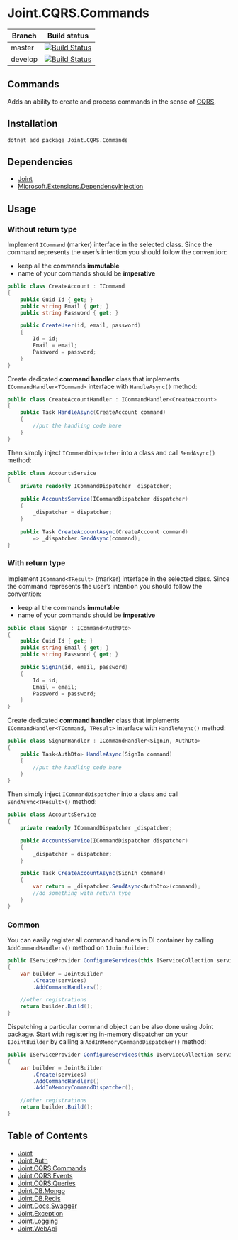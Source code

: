 # Joint.CQRS.Commands

| Branch  | Build status                                                                                                                             |
| ------- | ---------------------------------------------------------------------------------------------------------------------------------------- |
| master  | [![Build Status](https://travis-ci.org/flapek/Joint.CQRS.Commands.svg?branch=master)](https://travis-ci.org/flapek/Joint.CQRS.Commands)  |
| develop | [![Build Status](https://travis-ci.org/flapek/Joint.CQRS.Commands.svg?branch=develop)](https://travis-ci.org/flapek/Joint.CQRS.Commands) |

## Commands

Adds an ability to create and process commands in the sense of [CQRS](https://martinfowler.com/bliki/CQRS.html).

## Installation

```
dotnet add package Joint.CQRS.Commands
```

## Dependencies

- [Joint](https://www.nuget.org/packages/Joint/)
- [Microsoft.Extensions.DependencyInjection](https://www.nuget.org/packages/Microsoft.Extensions.DependencyInjection/)

## Usage

### Without return type

Implement `ICommand` (marker) interface in the selected class. Since the command represents the user’s intention you should follow the convention:

- keep all the commands **immutable**
- name of your commands should be **imperative**

```c#
public class CreateAccount : ICommand
{
    public Guid Id { get; }
    public string Email { get; }
    public string Password { get; }

    public CreateUser(id, email, password)
    {
        Id = id;
        Email = email;
        Password = password;
    }
}
```

Create dedicated **command handler** class that implements `ICommandHandler<TCommand>` interface with `HandleAsync()` method:

```c#
public class CreateAccountHandler : ICommandHandler<CreateAccount>
{
    public Task HandleAsync(CreateAccount command)
    {
        //put the handling code here
    }
}
```

Then simply inject `ICommandDispatcher` into a class and call `SendAsync()` method:

```c#
public class AccountsService
{
    private readonly ICommandDispatcher _dispatcher;

    public AccountsService(ICommandDispatcher dispatcher)
    {
        _dispatcher = dispatcher;
    }

    public Task CreateAccountAsync(CreateAccount command)
        => _dispatcher.SendAsync(command);
}
```

### With return type

Implement `ICommand<TResult>` (marker) interface in the selected class. Since the command represents the user’s intention you should follow the convention:

- keep all the commands **immutable**
- name of your commands should be **imperative**

```c#
public class SignIn : ICommand<AuthDto>
{
    public Guid Id { get; }
    public string Email { get; }
    public string Password { get; }

    public SignIn(id, email, password)
    {
        Id = id;
        Email = email;
        Password = password;
    }
}
```

Create dedicated **command handler** class that implements `ICommandHandler<TCommand, TResult>` interface with `HandleAsync()` method:

```c#
public class SignInHandler : ICommandHandler<SignIn, AuthDto>
{
    public Task<AuthDto> HandleAsync(SignIn command)
    {
        //put the handling code here
    }
}
```

Then simply inject `ICommandDispatcher` into a class and call `SendAsync<TResult>()` method:

```c#
public class AccountsService
{
    private readonly ICommandDispatcher _dispatcher;

    public AccountsService(ICommandDispatcher dispatcher)
    {
        _dispatcher = dispatcher;
    }

    public Task CreateAccountAsync(SignIn command)
    {
        var return = _dispatcher.SendAsync<AuthDto>(command);
        //do something with return type
    }
}
```

### Common

You can easily register all command handlers in DI container by calling `AddCommandHandlers()` method on `IJointBuilder`:

```c#
public IServiceProvider ConfigureServices(this IServiceCollection services)
{
    var builder = JointBuilder
        .Create(services)
        .AddCommandHandlers();

    //other registrations
    return builder.Build();
}
```

Dispatching a particular command object can be also done using Joint package. Start with registering in-memory dispatcher on your `IJointBuilder` by calling a `AddInMemoryCommandDispatcher()` method:

```c#
public IServiceProvider ConfigureServices(this IServiceCollection services)
{
    var builder = JointBuilder
        .Create(services)
        .AddCommandHandlers()
        .AddInMemoryCommandDispatcher();

    //other registrations
    return builder.Build();
}
```

## Table of Contents

- [Joint](https://github.com/flapek/Joint)
- [Joint.Auth](https://github.com/flapek/Joint.Auth)
- [Joint.CQRS.Commands](https://github.com/flapek/Joint.CQRS.Commands)
- [Joint.CQRS.Events](https://github.com/flapek/Joint.CQRS.Events)
- [Joint.CQRS.Queries](https://github.com/flapek/Joint.CQRS.Queries)
- [Joint.DB.Mongo](https://github.com/flapek/Joint.DB.Mongo)
- [Joint.DB.Redis](https://github.com/flapek/Joint.DB.Redis)
- [Joint.Docs.Swagger](https://github.com/flapek/Joint.Docs.Swagger)
- [Joint.Exception](https://github.com/flapek/Joint.Exception)
- [Joint.Logging](https://github.com/flapek/Joint.Logging)
- [Joint.WebApi](https://github.com/flapek/Joint.WebApi)
